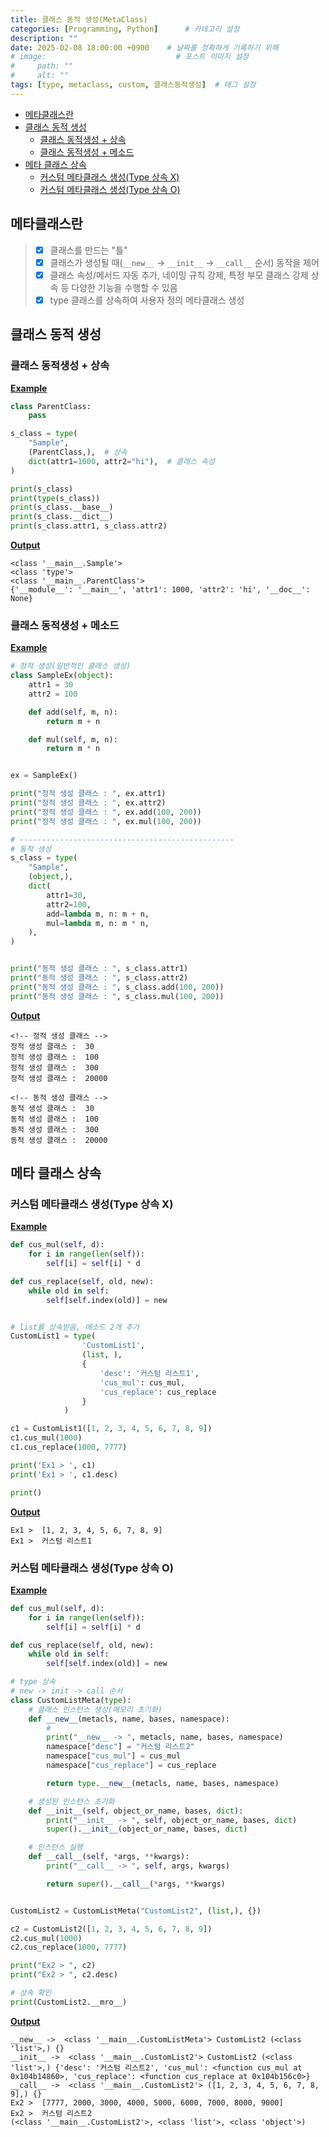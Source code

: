 ```yaml
---
title: 클래스 동적 생성(MetaClass)
categories: [Programming, Python]      # 카테고리 설정
description: ""
date: 2025-02-08 18:00:00 +0900    # 날짜를 정확하게 기록하기 위해
# image:                             # 포스트 이미지 설정
#     path: ""
#     alt: ""
tags: [type, metaclass, custom, 클래스동적생성]  # 태그 설정
---
```


- [메타클래스란](#메타클래스란)
- [클래스 동적 생성](#클래스-동적-생성)
  - [클래스 동적생성 + 상속](#클래스-동적생성--상속)
  - [클래스 동적생성 + 메소드](#클래스-동적생성--메소드)
- [메타 클래스 상속](#메타-클래스-상속)
  - [커스텀 메타클래스 생성(Type 상속 X)](#커스텀-메타클래스-생성type-상속-x)
  - [커스텀 메타클래스 생성(Type 상속 O)](#커스텀-메타클래스-생성type-상속-o)


## 메타클래스란
> - [x] 클래스를 만드는 "틀"
> - [x] 클래스가 생성될 때(`__new__` → `__init__` → `__call__` 순서) 동작을 제어
> - [x] 클래스 속성/메서드 자동 추가, 네이밍 규칙 강제, 특정 부모 클래스 강제 상속 등 다양한 기능을 수행할 수 있음
> - [x] type 클래스를 상속하여 사용자 정의 메타클래스 생성

## 클래스 동적 생성
### 클래스 동적생성 + 상속
**<u>Example</u>**
```python
class ParentClass:
    pass

s_class = type(
    "Sample",
    (ParentClass,),  # 상속
    dict(attr1=1000, attr2="hi"),  # 클래스 속성
)

print(s_class)
print(type(s_class))
print(s_class.__base__)
print(s_class.__dict__)
print(s_class.attr1, s_class.attr2)
```
**<u>Output</u>**
```terminal
<class '__main__.Sample'>
<class 'type'>
<class '__main__.ParentClass'>
{'__module__': '__main__', 'attr1': 1000, 'attr2': 'hi', '__doc__': None}
```

### 클래스 동적생성 + 메소드
**<u>Example</u>**
```python
# 정적 생성(일반적인 클래스 생성)
class SampleEx(object):  
    attr1 = 30
    attr2 = 100

    def add(self, m, n):
        return m + n

    def mul(self, m, n):
        return m * n


ex = SampleEx()

print("정적 생성 클래스 : ", ex.attr1)
print("정적 생성 클래스 : ", ex.attr2)
print("정적 생성 클래스 : ", ex.add(100, 200))
print("정적 생성 클래스 : ", ex.mul(100, 200))

# ------------------------------------------------
# 동적 생성
s_class = type( 
    "Sample",
    (object,),
    dict(
        attr1=30,
        attr2=100,
        add=lambda m, n: m + n,
        mul=lambda m, n: m * n,
    ),
)


print("동적 생성 클래스 : ", s_class.attr1)
print("동적 생성 클래스 : ", s_class.attr2)
print("동적 생성 클래스 : ", s_class.add(100, 200))
print("동적 생성 클래스 : ", s_class.mul(100, 200))

```

**<u>Output</u>**
```terminal
<!-- 정적 생성 클래스 -->
정적 생성 클래스 :  30
정적 생성 클래스 :  100
정적 생성 클래스 :  300
정적 생성 클래스 :  20000

<!-- 동적 생성 클래스 -->
동적 생성 클래스 :  30
동적 생성 클래스 :  100
동적 생성 클래스 :  300
동적 생성 클래스 :  20000
```

## 메타 클래스 상속
### 커스텀 메타클래스 생성(Type 상속 X)

**<u>Example</u>**
```python
def cus_mul(self, d):
    for i in range(len(self)):
        self[i] = self[i] * d

def cus_replace(self, old, new):
    while old in self:
        self[self.index(old)] = new


# list를 상속받음, 메소드 2개 추가
CustomList1 = type(
                'CustomList1', 
                (list, ), 
                { 
                    'desc': '커스텀 리스트1', 
                    'cus_mul': cus_mul, 
                    'cus_replace': cus_replace
                }
            )

c1 = CustomList1([1, 2, 3, 4, 5, 6, 7, 8, 9])
c1.cus_mul(1000)
c1.cus_replace(1000, 7777)

print('Ex1 > ', c1)    
print('Ex1 > ', c1.desc)   

print()
```

**<u>Output</u>**
```terminal
Ex1 >  [1, 2, 3, 4, 5, 6, 7, 8, 9]
Ex1 >  커스텀 리스트1
```

### 커스텀 메타클래스 생성(Type 상속 O)

**<u>Example</u>**
```python
def cus_mul(self, d):
    for i in range(len(self)):
        self[i] = self[i] * d

def cus_replace(self, old, new):
    while old in self:
        self[self.index(old)] = new

# type 상속
# new -> init -> call 순서
class CustomListMeta(type):
    # 클래스 인스턴스 생성(메모리 초기화)
    def __new__(metacls, name, bases, namespace):
        # 
        print("__new__ -> ", metacls, name, bases, namespace)
        namespace["desc"] = "커스텀 리스트2"
        namespace["cus_mul"] = cus_mul
        namespace["cus_replace"] = cus_replace

        return type.__new__(metacls, name, bases, namespace)

    # 생성된 인스턴스 초기화
    def __init__(self, object_or_name, bases, dict):
        print("__init__ -> ", self, object_or_name, bases, dict)
        super().__init__(object_or_name, bases, dict)

    # 인스턴스 실행
    def __call__(self, *args, **kwargs):
        print("__call__ -> ", self, args, kwargs)

        return super().__call__(*args, **kwargs)


CustomList2 = CustomListMeta("CustomList2", (list,), {})

c2 = CustomList2([1, 2, 3, 4, 5, 6, 7, 8, 9])
c2.cus_mul(1000)
c2.cus_replace(1000, 7777)

print("Ex2 > ", c2)
print("Ex2 > ", c2.desc)

# 상속 확인
print(CustomList2.__mro__)
```

**<u>Output</u>**
```terminal
__new__ ->  <class '__main__.CustomListMeta'> CustomList2 (<class 'list'>,) {}
__init__ ->  <class '__main__.CustomList2'> CustomList2 (<class 'list'>,) {'desc': '커스텀 리스트2', 'cus_mul': <function cus_mul at 0x104b14860>, 'cus_replace': <function cus_replace at 0x104b156c0>}
__call__ ->  <class '__main__.CustomList2'> ([1, 2, 3, 4, 5, 6, 7, 8, 9],) {}
Ex2 >  [7777, 2000, 3000, 4000, 5000, 6000, 7000, 8000, 9000]
Ex2 >  커스텀 리스트2
(<class '__main__.CustomList2'>, <class 'list'>, <class 'object'>)
```
